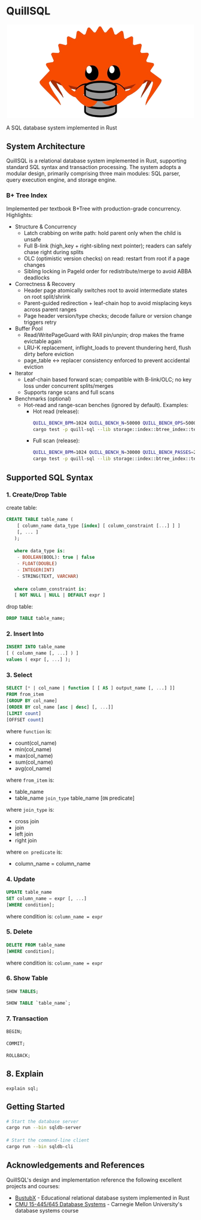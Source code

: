 # QuillSQL

<div align="center">
  <img src="/public/rust-db.png" alt="QuillSQL Cover" width="500"/>
</div>

A SQL database system implemented in Rust

## System Architecture

QuillSQL is a relational database system implemented in Rust, supporting standard SQL syntax and transaction processing. The system adopts a modular design, primarily comprising three main modules: SQL parser, query execution engine, and storage engine.


### B+ Tree Index

Implemented per textbook B+Tree with production-grade concurrency. Highlights:

- Structure & Concurrency
  - Latch crabbing on write path: hold parent only when the child is unsafe
  - Full B-link (high_key + right-sibling next pointer); readers can safely chase right during splits
  - OLC (optimistic version checks) on read: restart from root if a page changes
  - Sibling locking in PageId order for redistribute/merge to avoid ABBA deadlocks
- Correctness & Recovery
  - Header page atomically switches root to avoid intermediate states on root split/shrink
  - Parent-guided redirection + leaf-chain hop to avoid misplacing keys across parent ranges
  - Page header version/type checks; decode failure or version change triggers retry
- Buffer Pool
  - Read/WritePageGuard with RAII pin/unpin; drop makes the frame evictable again
  - LRU-K replacement, inflight_loads to prevent thundering herd, flush dirty before eviction
  - page_table <-> replacer consistency enforced to prevent accidental eviction
- Iterator
  - Leaf-chain based forward scan; compatible with B-link/OLC; no key loss under concurrent splits/merges
  - Supports range scans and full scans
- Benchmarks (optional)
  - Hot-read and range-scan benches (ignored by default). Examples:
    - Hot read (release):
      ```bash
      QUILL_BENCH_BPM=1024 QUILL_BENCH_N=50000 QUILL_BENCH_OPS=500000 \
      cargo test -p quill-sql --lib storage::index::btree_index::tests::bench_get_hot_read --release -- --nocapture --ignored
      ```
    - Full scan (release):
      ```bash
      QUILL_BENCH_BPM=1024 QUILL_BENCH_N=30000 QUILL_BENCH_PASSES=20 \
      cargo test -p quill-sql --lib storage::index::btree_index::tests::bench_range_scan --release -- --nocapture --ignored
      ```

## Supported SQL Syntax

### 1. Create/Drop Table

create table:

```sql
CREATE TABLE table_name (
    [ column_name data_type [index] [ column_constraint [...] ] ]
    [, ... ]
   );

   where data_type is:
    - BOOLEAN(BOOL): true | false
    - FLOAT(DOUBLE)
    - INTEGER(INT)
    - STRING(TEXT, VARCHAR)

   where column_constraint is:
   [ NOT NULL | NULL | DEFAULT expr ]
```

drop table:

```sql
DROP TABLE table_name;
```

### 2. Insert Into

```sql
INSERT INTO table_name
[ ( column_name [, ...] ) ]
values ( expr [, ...] );
```

### 3. Select

```sql
SELECT [* | col_name | function [ [ AS ] output_name [, ...] ]]
FROM from_item
[GROUP BY col_name]
[ORDER BY col_name [asc | desc] [, ...]]
[LIMIT count]
[OFFSET count]
```

where `function` is:

- count(col_name)
- min(col_name)
- max(col_name)
- sum(col_name)
- avg(col_name)

where `from_item` is:

- table_name
- table_name `join_type` table_name [`ON` predicate]

where `join_type` is:

- cross join
- join
- left join
- right join

where `on predicate` is:

- column_name = column_name

### 4. Update

```sql
UPDATE table_name
SET column_name = expr [, ...]
[WHERE condition];
```

where condition is: `column_name = expr`

### 5. Delete

```sql
DELETE FROM table_name
[WHERE condition];
```

where condition is: `column_name = expr`

### 6. Show Table

```sql
SHOW TABLES;
```

```sql
SHOW TABLE `table_name`;
```

### 7. Transaction

```
BEGIN;

COMMIT;

ROLLBACK;
```

## 8. Explain

```
explain sql;
```

## Getting Started

```bash
# Start the database server
cargo run --bin sqldb-server

# Start the command-line client
cargo run --bin sqldb-cli
```

## Acknowledgements and References

QuillSQL's design and implementation reference the following excellent projects and courses:

- [BustubX](https://github.com/systemxlabs/bustubx) - Educational relational database system implemented in Rust
- [CMU 15-445/645 Database Systems](https://15445.courses.cs.cmu.edu/) - Carnegie Mellon University's database systems course
